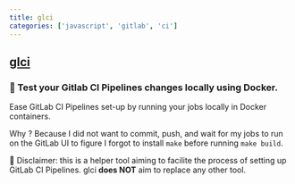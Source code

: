 ```yaml
---
title: glci
categories: ['javascript', 'gitlab', 'ci']
---
```

## [glci](https://github.com/mdubourg001/glci)

### 🦊 Test your Gitlab CI Pipelines changes locally using Docker.


Ease GitLab CI Pipelines set-up by running your jobs locally in Docker containers.

Why ? Because I did not want to commit, push, and wait for my jobs to run on the GitLab UI to figure I forgot to install `make` before running `make build`.

📣 Disclaimer: this is a helper tool aiming to facilite the process of setting up GitLab CI Pipelines. glci **does NOT** aim to replace any other tool.
